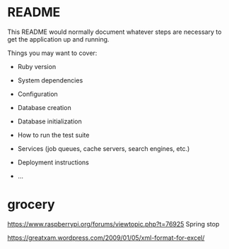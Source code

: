 # README

This README would normally document whatever steps are necessary to get the
application up and running.

Things you may want to cover:

* Ruby version

* System dependencies

* Configuration

* Database creation

* Database initialization

* How to run the test suite

* Services (job queues, cache servers, search engines, etc.)

* Deployment instructions

* ...
# grocery

https://www.raspberrypi.org/forums/viewtopic.php?t=76925
Spring stop

https://greatxam.wordpress.com/2009/01/05/xml-format-for-excel/
